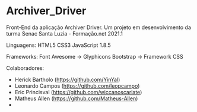 # Archiver_Driver
 Front-End da aplicação Archiver Driver.
 Um projeto em desenvolvimento da turma Senac Santa Luzia - Formação.net 2021.1

 Linguagens:
 HTML5
 CSS3
 JavaScript 1.8.5

 Frameworks:
 Font Awesome → Glyphicons
 Bootstrap → Framework CSS

 Colaboradores:
 - Herick Bartholo (https://github.com/YinYal)
 - Leonardo Campos (https://github.com/leopcampo)
 - Eric Princisval (https://github.com/wiccanoscarlate)
 - Matheus Allen   (https://github.com/Matheus-Allen)
 - 


